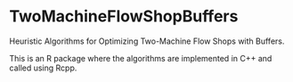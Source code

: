 # TwoMachineFlowShopBuffers

Heuristic Algorithms for Optimizing Two-Machine Flow Shops with Buffers.

This is an R package where the algorithms are implemented in C++ and called using Rcpp.

